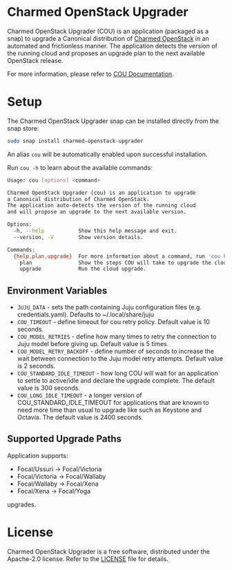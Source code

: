 # Charmed OpenStack Upgrader

Charmed OpenStack Upgrader (COU) is an application (packaged as a snap) to upgrade
a Canonical distribution of [Charmed OpenStack](https://ubuntu.com/openstack/docs/overview)
in an automated and frictionless manner. The application detects the version of the
running cloud and proposes an upgrade plan to the next available OpenStack release.

For more information, please refer to [COU Documentation](https://canonical-charmed-openstack-upgrader.readthedocs-hosted.com/).

# Setup

The Charmed OpenStack Upgrader snap can be installed directly from the snap store:

```bash
sudo snap install charmed-openstack-upgrader
```

An alias `cou` will be automatically enabled upon successful installation.

Run `cou -h` to learn about the available commands:

```bash
Usage: cou [options] <command>

Charmed OpenStack Upgrader (cou) is an application to upgrade
a Canonical distribution of Charmed OpenStack.
The application auto-detects the version of the running cloud
and will propose an upgrade to the next available version.

Options:
  -h, --help           Show this help message and exit.
  --version, -V        Show version details.

Commands:
  {help,plan,upgrade}  For more information about a command, run 'cou help <command>'.
    plan               Show the steps COU will take to upgrade the cloud to the next release.
    upgrade            Run the cloud upgrade.
```

## Environment Variables

- `JUJU_DATA` - sets the path containing Juju configuration files (e.g. credentials.yaml). Defaults to ~/.local/share/juju
- `COU_TIMEOUT` - define timeout for cou retry policy. Default value is 10 seconds.
- `COU_MODEL_RETRIES` - define how many times to retry the connection to Juju model before giving up. Default value is 5 times.
- `COU_MODEL_RETRY_BACKOFF` - define number of seconds to increase the wait between connection to the Juju model retry attempts. Default value is 2 seconds.
- `COU_STANDARD_IDLE_TIMEOUT` - how long COU will wait for an application to settle to active/idle and declare the upgrade complete. The default value is 300 seconds.
- `COU_LONG_IDLE_TIMEOUT` - a longer version of COU_STANDARD_IDLE_TIMEOUT for applications that are known to need more time than usual to upgrade like such as Keystone and Octavia. The default value is 2400 seconds.

## Supported Upgrade Paths

Application supports:

- Focal/Ussuri -> Focal/Victoria
- Focal/Victoria -> Focal/Wallaby
- Focal/Wallaby -> Focal/Xena
- Focal/Xena -> Focal/Yoga

upgrades.

# License
Charmed OpenStack Upgrader is a free software, distributed under the Apache-2.0 license. Refer to the
[LICENSE](https://github.com/canonical/snap-tempest/blob/main/LICENSE) file for details.
